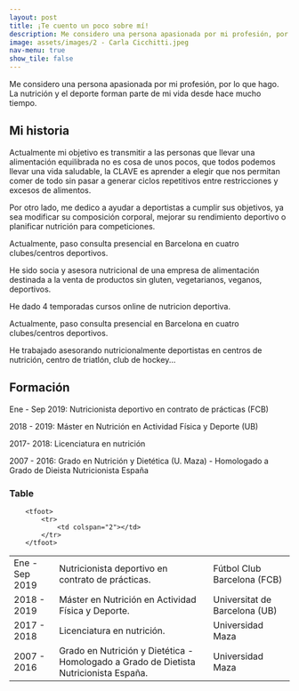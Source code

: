 ```yaml
---
layout: post
title: ¡Te cuento un poco sobre mí!
description: Me considero una persona apasionada por mi profesión, por lo que hago. La nutrición y el deporte forman parte de mi vida desde hace mucho tiempo...
image: assets/images/2 - Carla Cicchitti.jpeg
nav-menu: true
show_tile: false
---
```


Me considero una persona apasionada por mi profesión, por lo que hago. La nutrición y el deporte forman parte de mi vida desde hace mucho tiempo.

<h2 id="Mi historia">Mi historia</h2>

Actualmente mi objetivo es transmitir a las personas que llevar una alimentación equilibrada no es cosa de unos pocos, que todos podemos llevar una vida saludable, la CLAVE es aprender a elegir que nos permitan comer de todo sin pasar a generar ciclos repetitivos entre restricciones y excesos de alimentos.

Por otro lado, me dedico a ayudar a deportistas a cumplir sus objetivos, ya sea modificar su composición corporal, mejorar su rendimiento deportivo o planificar nutrición para competiciones.

Actualmente, paso consulta presencial en Barcelona en cuatro clubes/centros deportivos.

He sido socia y asesora nutricional de una empresa de alimentación destinada a la venta de productos sin gluten, vegetarianos, veganos, deportivos.

He dado 4 temporadas cursos online de nutricion deportiva.

Actualmente, paso consulta presencial en Barcelona en cuatro clubes/centros deportivos.

He trabajado asesorando nutricionalmente deportistas en centros de nutrición, centro de triatlón, club de hockey...

<h2 id="Formación">Formación</h2>

Ene - Sep 2019: Nutricionista deportivo en contrato de prácticas  (FCB)

2018 - 2019: Máster en Nutrición en Actividad Física y Deporte (UB)

2017- 2018: Licenciatura en nutrición

2007 - 2016: Grado en Nutrición y Dietética (U. Maza) - Homologado a Grado de Dieista Nutricionista España


<!-- Formación -->
<h3>Table</h3>

<div class="table-wrapper">
	<table>
		<thead>
	<Formación>
		<tbody>
			<tr>
				<td>Ene - Sep 2019</td>
				<td>Nutricionista deportivo en contrato de prácticas.</td>
				<td>Fútbol Club Barcelona (FCB)</td>
			</tr>
			<tr>
				<td>2018 - 2019</td>
				<td>Máster en Nutrición en Actividad Física y Deporte.</td>
				<td>Universitat de Barcelona (UB)</td>
			</tr>
			<tr>
				<td>2017 - 2018</td>
				<td> Licenciatura en nutrición.</td>
				<td>Universidad Maza</td>
			</tr>
			<tr>
				<td>2007 - 2016</td>
				<td>Grado en Nutrición y Dietética - Homologado a Grado de Dietista Nutricionista España.</td>
				<td>Universidad Maza</td> 

		<tfoot>
			<tr>
				<td colspan="2"></td>
			</tr>
		</tfoot>
